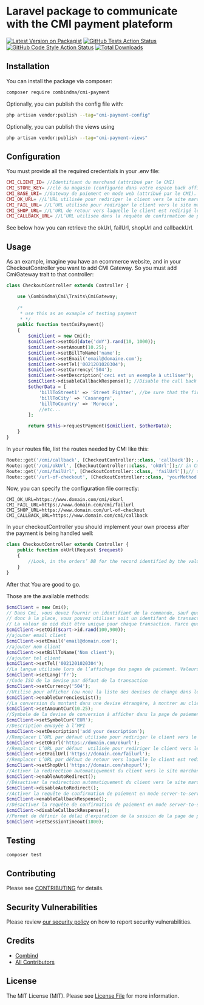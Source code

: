 # Laravel package to communicate with the CMI payment plateform

[![Latest Version on Packagist](https://img.shields.io/packagist/v/combindma/cmi-payment.svg?style=flat-square)](https://packagist.org/packages/combindma/cmi-payment)
[![GitHub Tests Action Status](https://img.shields.io/github/workflow/status/combindma/cmi-payment/run-tests?label=tests)](https://github.com/combindma/cmi-payment/actions?query=workflow%3Arun-tests+branch%3Amain)
[![GitHub Code Style Action Status](https://img.shields.io/github/workflow/status/combindma/cmi-payment/Check%20&%20fix%20styling?label=code%20style)](https://github.com/combindma/cmi-payment/actions?query=workflow%3A"Check+%26+fix+styling"+branch%3Amain)
[![Total Downloads](https://img.shields.io/packagist/dt/combindma/cmi-payment.svg?style=flat-square)](https://packagist.org/packages/combindma/cmi-payment)


## Installation

You can install the package via composer:

```bash
composer require combindma/cmi-payment
```

Optionally, you can publish the config file with:

```bash
php artisan vendor:publish --tag="cmi-payment-config"
```

Optionally, you can publish the views using

```bash
php artisan vendor:publish --tag="cmi-payment-views"
```
## Configuration

You must provide all the required credentials in your .env file:

```php
CMI_CLIENT_ID= //Identifiant du marchand (attribué par le CMI)
CMI_STORE_KEY= //clé du magasin (configurée dans votre espace back office de la plate-forme CMI)
CMI_BASE_URI= //Gateway de paiement en mode web (attribué par le CMI). Exemple de test: https://testpayment.cmi.co.ma/fim/est3Dgate
CMI_OK_URL= //L’URL utilisée pour rediriger le client vers le site marchand en cas d’autorisation de paiement acceptée.
CMI_FAIL_URL= //L’URL utilisée pour rediriger le client vers le site marchand en cas d’autorisation de paiement échouée.
CMI_SHOP_URL= //L'URL de retour vers laquelle le client est redirigé lorsqu'il clique sur le bouton "Annuler" affiché sur la page de paiement.
CMI_CALLBACK_URL= //L’URL utilisée dans la requête de confirmation de paiement en mode server-to-server
```
See below how you can retrieve the okUrl, failUrl, shopUrl and callbackUrl.

## Usage

As an example, imagine you have an ecommerce website, and in your CheckoutController you want to add CMI Gateway. So you must add CmiGateway trait to that controller:

```php
class CheckoutController extends Controller {

    use \Combindma\Cmi\Traits\CmiGateway;
    
    /*
     * use this as an example of testing payment
     * */
    public function testCmiPayment()
    {
        $cmiClient = new Cmi();
        $cmiClient->setOid(date('dmY').rand(10, 1000));
        $cmiClient->setAmount(10.25);
        $cmiClient->setBillToName('name');
        $cmiClient->setEmail('email@domaine.com');
        $cmiClient->setTel('0021201020304');
        $cmiClient->setCurrency('504');
        $cmiClient->setDescription('ceci est un exemple à utiliser');
        $cmiClient->disableCallbackRespense(); //Disable the call back responses, if you don't want to deal with callbackResponse.
        $otherData = [
            'billToStreet1' => 'Street Fighter', //be sure that the first letter of the key is not uppercase
            'billToCity' => 'Casanegra',
            'billToCountry' => 'Morocco',
            //etc...
        ];

        return $this->requestPayment($cmiClient, $otherData);
    }
}
```

In your routes file, list the routes needed by CMI like this:

```php
Route::get('/cmi/callback', [CheckoutController::class, 'callback']); //keep in mind you can use the path you want, but you should use the callback method implemented in CmiGateway Trait
Route::get('/cmi/okUrl', [CheckoutController::class, 'okUrl']);// in CmiGateway trait this method is empty so that you can implement your process after successful payment 
Route::get('/cmi/failUrl', [CheckoutController::class, 'failUrl']);// the fail url will redirect user to shopUrl with an error so that user can try to pay again 
Route::get('/url-of-checkout', [CheckoutController::class, 'yourMethod']);// as an example, this is the route where the user will click pay now (We recommand to use it as shopUrl, so we can redirect user back in failure)
```

Now, you can specify the configuration file correctly:

```dotenv
CMI_OK_URL=https://www.domain.com/cmi/okurl
CMI_FAIL_URL=https://www.domain.com/cmi/failurl
CMI_SHOP_URL=https://www.domain.com/url-of-checkout
CMI_CALLBACK_URL=https://www.domain.com/cmi/callback
```
In your checkoutController you should implement your own process after the payment is being handled well:

```php
class CheckoutController extends Controller {
    public function okUrl(Request $request)
    {
        //Look, in the orders’ DB for the record identified by the value of the "oid" parameter sent by the CMI platform in the request. And trait your order as you want.
    }
}
```

After that You are good to go.


Those are the available methods:

```php
$cmiClient = new Cmi();
// Dans Cmi, vous devez fournir un identifiant de la commande, sauf que dans la plupart des cas la commande est créée après le paiement de l'utilisateur
// donc à la place, vous pouvez utiliser soit un identifant de transaction ou l'identifiant du panier et ajouter 3 nombres aléatoires, et récupérer le panier actuel dans le callback en supprimant les 3 derniers chiffres.
// La valeur de oid doit être unique pour chaque transaction. Parce que si l'utilisateur clique sur revenir en arrière sans payer. Vous ne pouvez pas utiliser le même identifiant de transaction (Allez comprendre)
$cmiClient->setOid($cart->id.rand(100,900));
//ajouter email client 
$cmiClient->setEmail('email@domain.com'); 
//ajouter nom client
$cmiClient->setBillToName('Nom client'); 
//ajouter tel client
$cmiClient->setTel('0021201020304');
//La langue utilisée lors de l’affichage des pages de paiement. Valeurs possibles : ar, fr, en.
$cmiClient->setLang('fr');
//Code ISO de la devise par défaut de la transaction
$cmiClient->setCurrency('504');
//Utilisé pour afficher (ou non) la liste des devises de change dans les pages de paiement. (Voir documentation CMI)
$cmiClient->enableCurrenciesList();
//La conversion du montant dans une devise étrangère, à montrer au client dans la page de paiement. (Voir documentation CMI)
$cmiClient->setAmountCur(10.25); 
//Symbole de la devise de conversion à afficher dans la page de paiement avec la valeur du paramètre "amountCur". (Voir documentation CMI)
$cmiClient->setSymbolCur('EUR');
//Description envoyée à l’MPI
$cmiClient->setDescription('add your description');
//Remplacer L’URL par défaut utilisée pour rediriger le client vers le site marchand en cas d’autorisation de paiement acceptée.
$cmiClient->setOkUrl('https://domain.com/okurl');
//Remplacer L’URL par défaut  utilisée pour rediriger le client vers le site marchand en cas d’autorisation de paiement échouée.
$cmiClient->setFailUrl('https://domain.com/failurl');
//Remplacer L’URL par défaut de retour vers laquelle le client est redirigé lorsqu'il clique sur le bouton "Annuler" affiché sur la page de paiement.
$cmiClient->setShopUrl('https://domain.com/shopurl'); 
//Activer la redirection automatiquement du client vers le site marchand lorsque la transaction de paiement en ligne est traitée. (par défaut activé)
$cmiClient->enableAutoRedirect();
//Désactiver la redirection automatiquement du client vers le site marchand lorsque la transaction de paiement en ligne est traitée. (par défaut activé)
$cmiClient->disableAutoRedirect();
//Activer la requête de confirmation de paiement en mode server-to-server (par défaut activé)
$cmiClient->enableCallbackRespense(); 
//Désactiver la requête de confirmation de paiement en mode server-to-server (par défaut activé)
$cmiClient->disableCallbackRespense(); 
//Permet de définir le délai d'expiration de la session de la page de paiement (en secondes). La valeur minimale autorisée est 30 secondes et la valeur maximale est 2700 secondes.
$cmiClient->setSessionTimeout(1800);
```

## Testing

```bash
composer test
```


## Contributing

Please see [CONTRIBUTING](.github/CONTRIBUTING.md) for details.

## Security Vulnerabilities

Please review [our security policy](../../security/policy) on how to report security vulnerabilities.

## Credits

- [Combind](https://github.com/combindma)
- [All Contributors](../../contributors)

## License

The MIT License (MIT). Please see [License File](LICENSE.md) for more information.

